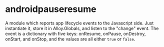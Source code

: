 # androidpauseresume
A module which reports app lifecycle events to the Javascript side. Just instantiate it, store it in Alloy.Globals, and listen to the "change" event. The event is a dictionary with five keys: onResume, onPause, onDestroy, onStart, and onStop, and the values are all either ```true``` or ```false```.
